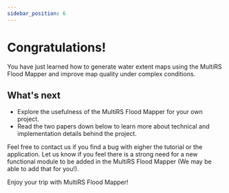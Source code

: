 ```yaml
---
sidebar_position: 6
---
```


# Congratulations!

You have just learned how to generate water extent maps using the MultiRS Flood Mapper and improve map quality under complex conditions.

## What's next
- Explore the usefulness of the MultiRS Flood Mapper for your own project.
- Read the two papers down below to learn more about technical and implementation details behind the project.

Feel free to contact us if you find a bug with eigher the tutorial or the application. Let us know if you feel there is a strong need for a new functional module to be added in the MultiRS Flood Mapper (We may be able to add that for you!).  

Enjoy your trip with MultiRS Flood Mapper!

